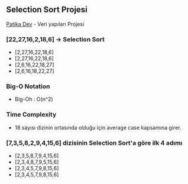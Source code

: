 ## Selection Sort Projesi

[Patika Dev](https://www.patika.dev) - Veri yapıları Projesi

### [22,27,16,2,18,6] -> Selection Sort

* [2,27,16,22,18,6] 
* [2,27,16,22,18,6] 
* [2,6,16,22,18,27] 
* [2,6,16,18,22,27]

### Big-O Notation 

 * Big-Oh  : O(n^2)

### Time Complexity

* 18 sayısı dizinin ortasında olduğu için average case kapsamına girer.

### [7,3,5,8,2,9,4,15,6] dizisinin Selection Sort'a göre ilk 4 adımı

* [2,3,5,8,7,9,4,15,6] 
* [2,3,4,8,7,9,5,15,6] 
* [2,3,4,5,7,9,8,15,6] 
* [2,3,4,5,7,9,8,15,6]